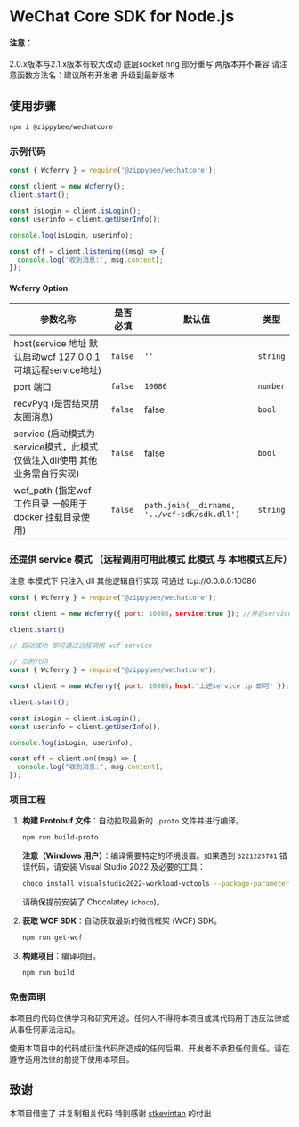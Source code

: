 # WeChat Core SDK for Node.js

#### 注意：

2.0.x版本与2.1.x版本有较大改动  底层socket nng 部分重写 两版本并不兼容 请注意函数方法名：建议所有开发者 升级到最新版本

## 使用步骤

```bash
npm i @zippybee/wechatcore
```

### 示例代码

```javascript
const { Wcferry } = require('@zippybee/wechatcore');

const client = new Wcferry();
client.start();

const isLogin = client.isLogin();
const userinfo = client.getUserInfo();

console.log(isLogin, userinfo);

const off = client.listening((msg) => {
  console.log('收到消息:', msg.content);
});
```

#### Wcferry Option

| 参数名称                                                     | 是否必填 | 默认值                                       | 类型     |
| ------------------------------------------------------------ | -------- | -------------------------------------------- | -------- |
| host(service 地址 默认启动wcf 127.0.0.1 可填远程service地址) | `false`  | `''`                                         | `string` |
| port 端口                                                    | `false`  | `10086`                                      | `number` |
| recvPyq (是否结束朋友圈消息)                                 | `false`  | false                                        | `bool`   |
| service (启动模式为service模式，此模式仅做注入dll使用 其他业务需自行实现) | `false`  | false                                        | `bool`   |
| wcf_path (指定wcf 工作目录 一般用于docker 挂载目录使用)      | `false`  | `path.join(__dirname, '../wcf-sdk/sdk.dll')` | `string` |



### 还提供 service 模式 （远程调用可用此模式 此模式 与 本地模式互斥）

注意 本模式下 只注入 dll 其他逻辑自行实现 可通过 tcp://0.0.0.0:10086

```javascript
const { Wcferry } = require("@zippybee/wechatcore");

const client = new Wcferry({ port: 10086，service:true }); //开启service模式

client.start()

// 启动成功 即可通过远程调用 wcf service

// 示例代码
const { Wcferry } = require("@zippybee/wechatcore");

const client = new Wcferry({ port: 10086，host:'上述service ip 即可' });

client.start();

const isLogin = client.isLogin();
const userinfo = client.getUserInfo();

console.log(isLogin, userinfo);

const off = client.on((msg) => {
  console.log("收到消息:", msg.content);
});

```

### 项目工程

1. **构建 Protobuf 文件**：自动拉取最新的 `.proto` 文件并进行编译。

   ```bash
   npm run build-proto
   ```

   **注意（Windows 用户）**：编译需要特定的环境设置。如果遇到 `3221225781` 错误代码，请安装 Visual Studio 2022 及必要的工具：

   ```bash
   choco install visualstudio2022-workload-vctools --package-parameters "--includeRecommended"
   ```

   请确保提前安装了 Chocolatey (`choco`)。

2. **获取 WCF SDK**：自动获取最新的微信框架 (WCF) SDK。

   ```bash
   npm run get-wcf
   ```

3. **构建项目**：编译项目。

   ```bash
   npm run build
   ```



### 免责声明

本项目的代码仅供学习和研究用途。任何人不得将本项目或其代码用于违反法律或从事任何非法活动。

使用本项目中的代码或衍生代码所造成的任何后果，开发者不承担任何责任。请在遵守适用法律的前提下使用本项目。



## 致谢

本项目借鉴了 并复制相关代码 特别感谢  [stkevintan](https://github.com/stkevintan) 的付出

[node-wcferry]: https://github.com/wechatferry/wechatferry

